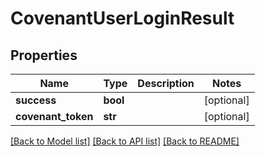 # CovenantUserLoginResult

## Properties
Name | Type | Description | Notes
------------ | ------------- | ------------- | -------------
**success** | **bool** |  | [optional] 
**covenant_token** | **str** |  | [optional] 

[[Back to Model list]](../README.md#documentation-for-models) [[Back to API list]](../README.md#documentation-for-api-endpoints) [[Back to README]](../README.md)


